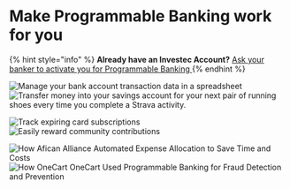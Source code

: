 # Make Programmable Banking work for you



{% hint style="info" %}
**Already have an Investec Account?** [Ask your banker to activate you for Programmable Banking ](https://www.investec.com/en\_za/banking/programmable-banking.html)
{% endhint %}

![Manage your bank account transaction data in a spreadsheet ](<../.gitbook/assets/OfferZen\_Investec\_PB\_How-we-built-spreadsheet-banking-in-a-day\_blog-inner-article-image--1- (1).png>) ![Transfer money into your savings account for your next pair of running shoes every time you complete a Strava activity.](../.gitbook/assets/OfferZen\_Investec\_PB\_How-to-save-money-while-you-re-running\_blog-Inner-image.png)

![Track expiring card subscriptions](../.gitbook/assets/Programmable-Banking-Community--Don-t-Get-Caught-Out-by-Expiring-Subscriptions-Again\_Inner-Article-Image.png) ![Easily reward community contributions](../.gitbook/assets/Programmable-Banking-Project--Transparent-Rewards-for-Open-Source-Contributors\_Inner-Article-Image-1.png)

![How Afican Alliance Automated Expense Allocation to Save Time and Costs ](../.gitbook/assets/Kevin\_How-African-Alliance-Automated-Expense-Allocation-to-Save-Time-and-Costs\_Inner-Article-Image.png) ![How OneCart OneCart Used Programmable Banking for Fraud Detection and Prevention](../.gitbook/assets/Michael\_Programmable-Banking-Community--Using-programmable-banking-for-fraud-detection-and-prevention\_Inner-Article-Image.png)
